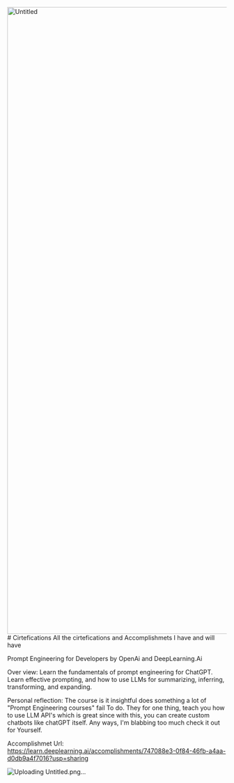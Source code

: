 <img width="1440" alt="Untitled" src="https://github.com/user-attachments/assets/fc0b2df0-a104-4122-b557-f69fe88aa9ea" /># Cirtefications
All the cirtefications and Accomplishmets I have and will have

Prompt Engineering for Developers by OpenAi and DeepLearning.Ai

Over view:
Learn the fundamentals of prompt engineering for ChatGPT. Learn effective prompting, and how to use LLMs for summarizing, inferring, transforming, and expanding.

Personal reflection:
The course is it insightful does something a lot of "Prompt Engineering  courses" fail To do. They for one thing, teach you how to use LLM API's  which is great since with this, you can create custom chatbots like  chatGPT itself. Any ways, I'm blabbing too much check it out for  Yourself.

Accomplishmet Url:
https://learn.deeplearning.ai/accomplishments/747088e3-0f84-46fb-a4aa-d0db9a4f7016?usp=sharing

![Uploading Untitled.png…]()
